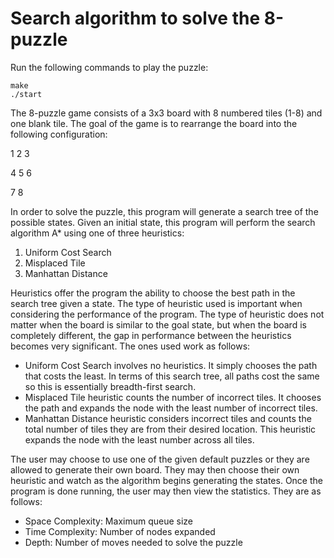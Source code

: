 # Search algorithm to solve the 8-puzzle

Run the following commands to play the puzzle:
```
make
./start
```

The 8-puzzle game consists of a 3x3 board with 8 numbered tiles (1-8) and one blank tile. The goal of the game is to rearrange the board into the following configuration:

1 2 3

4 5 6

7 8

In order to solve the puzzle, this program will generate a search tree of the possible states. Given an initial state, this program will perform the search algorithm A* using one of three heuristics:
1. Uniform Cost Search
2. Misplaced Tile
3. Manhattan Distance

Heuristics offer the program the ability to choose the best path in the search tree given a state. The type of heuristic used is important when considering the performance of the program. The type of heuristic does not matter when the board is similar to the goal state, but when the board is completely different, the gap in performance between the heuristics becomes very significant. The ones used work as follows:
- Uniform Cost Search involves no heuristics. It simply chooses the path that costs the least. In terms of this search tree, all paths cost the same so this is essentially breadth-first search.
- Misplaced Tile heuristic counts the number of incorrect tiles. It chooses the path and expands the node with the least number of incorrect tiles.
- Manhattan Distance heuristic considers incorrect tiles and counts the total number of tiles they are from their desired location. This heuristic expands the node with the least number across all tiles.

The user may choose to use one of the given default puzzles or they are allowed to generate their own board. They may then choose their own heuristic and watch as the algorithm begins generating the states. Once the program is done running, the user may then view the statistics. They are as follows:
- Space Complexity: Maximum queue size
- Time Complexity: Number of nodes expanded
- Depth: Number of moves needed to solve the puzzle
